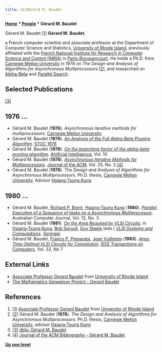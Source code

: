 ```yaml
---
title: GC3A9rard M. Baudet
---
```

**[Home](Home "Home") * [People](People "People") * Gérard M. Baudet**

[](https://www.cs.uri.edu/about-us/people/gerard-baudet/) Gérard M. Baudet <a id="cite-note-1" href="#cite-ref-1">[1]</a>
**Gérard M. Baudet**,

a French computer scientist and associate professor at the Department of Computer Science and Statistics, [University of Rhode Island](https://en.wikipedia.org/wiki/University_of_Rhode_Island), previously affiliated with the [French National Institute for Research in Computer Science and Control (INRIA)](https://en.wikipedia.org/wiki/French_Institute_for_Research_in_Computer_Science_and_Automation)
in [Paris-Rocquencourt](https://en.wikipedia.org/wiki/Rocquencourt). He holds a Ph.D. from [Carnegie Mellon University](Carnegie_Mellon_University "Carnegie Mellon University") in 1978 on *The Design and Analysis of Algorithms for Asynchronous Multiprocessors* <a id="cite-note-2" href="#cite-ref-2">[2]</a>, and researched on [Alpha-Beta](Alpha-Beta "Alpha-Beta") and [Parallel Search](Parallel_Search "Parallel Search").

## Selected Publications

<a id="cite-note-3" href="#cite-ref-3">[3]</a>

## 1976 ...

- Gérard M. Baudet (**1976**). *Asynchronous iterative methods for multiprocessors*. [Carnegie Mellon University](Carnegie_Mellon_University "Carnegie Mellon University")
- Gérard M. Baudet (**1978**). *[An Analysis of the Full Alpha-Beta Pruning Algorithm](https://www.semanticscholar.org/paper/An-Analysis-of-the-Full-Alpha-Beta-Pruning-Baudet/20e3f9141b7b3db6a346a09a4c47c7a34bae075f)*. [STOC 1978](https://dblp.uni-trier.de/db/conf/stoc/stoc78.html)
- Gérard M. Baudet (**1978**). *[On the branching factor of the alpha-beta pruning algorithm](https://www.sciencedirect.com/science/article/abs/pii/S0004370278800113)*. [Artificial Intelligence](<https://en.wikipedia.org/wiki/Artificial_Intelligence_(journal)>), Vol. 10
- Gérard M. Baudet (**1978**). *[Asynchronous Iterative Methods for Multiprocessors](https://www.semanticscholar.org/paper/Asynchronous-Iterative-Methods-for-Multiprocessors-Baudet/aeb50872722ccd2e606640cac1c46b684ed34136)*. [Journal of the ACM](ACM#Journal "ACM"), Vol. 25, No. 2 <a id="cite-note-4" href="#cite-ref-4">[4]</a>
- Gérard M. Baudet (**1978**). *The Design and Analysis of Algorithms for Asynchronous Multiprocessors*. Ph.D. thesis, [Carnegie Mellon University](Carnegie_Mellon_University "Carnegie Mellon University"), Advisor [Hsiang-Tsung Kung](Mathematician#Kung "Mathematician")

## 1980 ...

- Gérard M. Baudet, [Richard P. Brent](Mathematician#Brent "Mathematician"), [Hsiang-Tsung Kung](Mathematician#Kung "Mathematician") (**1980**). *[Parallel Execution of a Sequence of tasks on a Asynchronous Multiprocessor](http://wwwmaths.anu.edu.au/~brent/pub/pub058.html)*. Australian Computer Journal, Vol. 12, No. 3
- Gérard M. Baudet (**1981**). *[On the Area Required by VLSI Circuits](https://link.springer.com/chapter/10.1007/978-3-642-68402-9_12)*. in [Hsiang-Tsung Kung](Mathematician#Kung "Mathematician"), [Bob Sproull](Mathematician#BSproull "Mathematician"), [Guy Steele](Mathematician#GSteele "Mathematician") (eds.) *[VLSI Systems and Computations](https://link.springer.com/book/10.1007/978-3-642-68402-9)*. [Springer](https://en.wikipedia.org/wiki/Springer_Science%2BBusiness_Media)
- Gérard M. Baudet, [Franco P. Preparata](https://en.wikipedia.org/wiki/Franco_P._Preparata), [Jean Vuillemin](Mathematician#JVuillemin "Mathematician") (**1983**). *[Area-Time Optimal VLSI Circuits for Convolution](https://ieeexplore.ieee.org/document/1676300)*. [IEEE Transactions on Computers](IEEE#TOC "IEEE"), Vol. 32, No 7

## External Links

- [Associate Professor Gerard Baudet](https://www.cs.uri.edu/about-us/people/gerard-baudet/) from [University of Rhode Island](https://en.wikipedia.org/wiki/University_of_Rhode_Island)
- [The Mathematics Genealogy Project - Gerard Baudet](https://www.genealogy.math.ndsu.nodak.edu/id.php?id=50316)

## References

1. <a id="cite-ref-1" href="#cite-note-1">[1]</a>  [Associate Professor Gerard Baudet](https://www.cs.uri.edu/about-us/people/gerard-baudet/) from [University of Rhode Island](https://en.wikipedia.org/wiki/University_of_Rhode_Island)
1. <a id="cite-ref-2" href="#cite-note-2">[2]</a> Gérard M. Baudet (**1978**). *The Design and Analysis of Algorithms for Asynchronous Multiprocessors*. Ph.D. thesis, [Carnegie Mellon University](Carnegie_Mellon_University "Carnegie Mellon University"), advisor [Hsiang-Tsung Kung](Mathematician#Kung "Mathematician")
1. <a id="cite-ref-3" href="#cite-note-3">[3]</a> [dblp: Gérard M. Baudet](https://dblp.uni-trier.de/pers/hd/b/Baudet:G=eacute=rard_M=)
1. <a id="cite-ref-4" href="#cite-note-4">[4]</a> [Journal of the ACM Bibliography - Gérard M. Baudet](http://projects.csail.mit.edu/jacm/References/baudet1978:226.html)

**[Up one level](People "People")**

